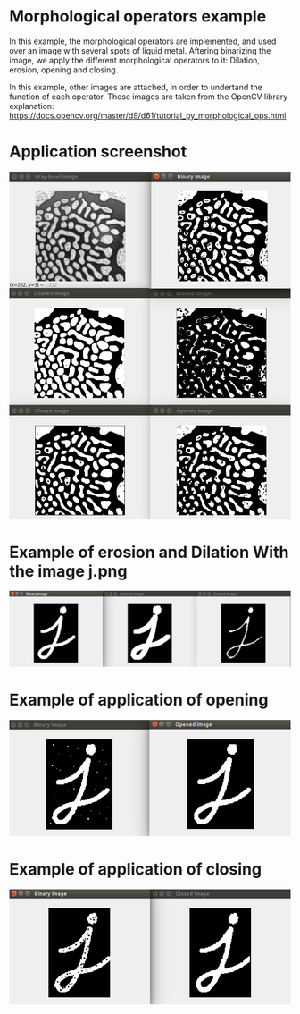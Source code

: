 # Morphological operators example
In this example, the morphological operators are implemented, and used over
an image with several spots of liquid metal. Aftering binarizing the image,
we apply the different morphological operators to it: Dilation, erosion,
opening and closing.

In this example, other images are attached, in order to undertand the function
of each operator. These images are taken from the OpenCV library explanation:
https://docs.opencv.org/master/d9/d61/tutorial_py_morphological_ops.html

# Application screenshot
![app screenshot](/OpenCVExamples/11_MorpholigicalOperatorsExample/images/metalExample.png)
# Example of erosion and Dilation With the image j.png
![app screenshot](/OpenCVExamples/11_MorpholigicalOperatorsExample/images/JExample_ErosionDilation.png)
# Example of application of opening
![app screenshot](/OpenCVExamples/11_MorpholigicalOperatorsExample/images/OpeningApplication.png)
# Example of application of closing
![app screenshot](/OpenCVExamples/11_MorpholigicalOperatorsExample/images/ClosingApplication.png)